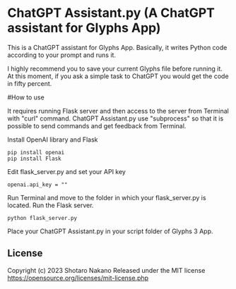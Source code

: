 # ChatGPT Assistant.py (A ChatGPT assistant for Glyphs App)

This is a ChatGPT assistant for Glyphs App.
Basically, it writes Python code according to your prompt and runs it.

I highly recommend you to save your current Glyphs file before running it.
At this moment, if you ask a simple task to ChatGPT you would get the code in fifty percent.


#How to use

It requires running Flask server and then access to the server from Terminal with "curl" command.
ChatGPT Assistant.py use "subprocess" so that it is possible to send commands and get feedback from Terminal.

Install OpenAI library and Flask
```
pip install openai
pip install Flask
```

Edit flask_server.py and set your API key
```
openai.api_key = ""
```

Run Terminal and move to the folder in which your flask_server.py is located.
Run the Flask server.
```
python flask_server.py  
```

Place your ChatGPT Assistant.py in your script folder of Glyphs 3 App. 



## License

Copyright (c) 2023 Shotaro Nakano
Released under the MIT license
https://opensource.org/licenses/mit-license.php
